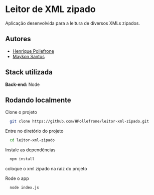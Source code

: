 

# Leitor de XML zipado

Aplicação desenvolvida para a leitura de diversos XMLs zipados. 


## Autores

- [Henrique Pollefrone](https://github.com/HPollefronee)
- [Maykon Santos](https://github.com/maysilsantos)


## Stack utilizada


**Back-end:** Node


## Rodando localmente

Clone o projeto

```bash
  git clone https://github.com/HPollefrone/leitor-xml-zipado.git
```

Entre no diretório do projeto

```bash
  cd leitor-xml-zipado
```

Instale as dependências

```bash
  npm install
```

coloque o xml zipado na raiz do projeto

Rode o app

```bash
  node index.js
```



